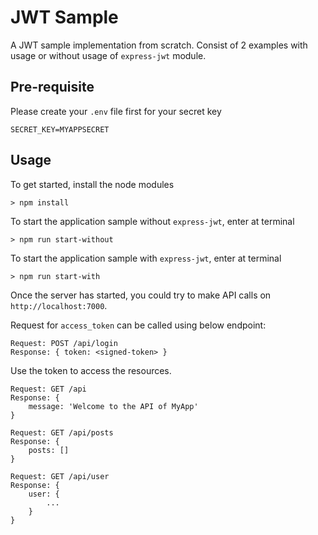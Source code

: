 # JWT Sample
A JWT sample implementation from scratch. Consist of 2 examples with usage or without usage of `express-jwt` module. 

## Pre-requisite

Please create your `.env` file first for your secret key

    SECRET_KEY=MYAPPSECRET

## Usage

To get started, install the node modules

    > npm install

To start the application sample without `express-jwt`, enter at terminal

    > npm run start-without

To start the application sample with `express-jwt`, enter at terminal

    > npm run start-with

Once the server has started, you could try to make API calls on `http://localhost:7000`.

Request for `access_token` can be called using below endpoint:

    Request: POST /api/login
    Response: { token: <signed-token> }

Use the token to access the resources.

    Request: GET /api
    Response: { 
        message: 'Welcome to the API of MyApp' 
    }

    Request: GET /api/posts
    Response: { 
        posts: []
    }

    Request: GET /api/user
    Response: {
        user: {
            ...
        }
    }
